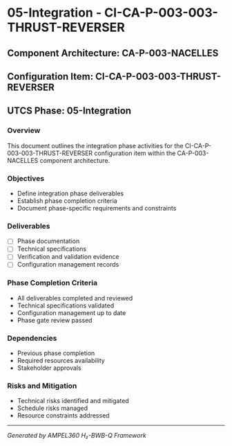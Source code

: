 # 05-Integration - CI-CA-P-003-003-THRUST-REVERSER

## Component Architecture: CA-P-003-NACELLES
## Configuration Item: CI-CA-P-003-003-THRUST-REVERSER
## UTCS Phase: 05-Integration

### Overview
This document outlines the integration phase activities for the CI-CA-P-003-003-THRUST-REVERSER configuration item within the CA-P-003-NACELLES component architecture.

### Objectives
- Define integration phase deliverables
- Establish phase completion criteria
- Document phase-specific requirements and constraints

### Deliverables
- [ ] Phase documentation
- [ ] Technical specifications
- [ ] Verification and validation evidence
- [ ] Configuration management records

### Phase Completion Criteria
- All deliverables completed and reviewed
- Technical specifications validated
- Configuration management up to date
- Phase gate review passed

### Dependencies
- Previous phase completion
- Required resources availability
- Stakeholder approvals

### Risks and Mitigation
- Technical risks identified and mitigated
- Schedule risks managed
- Resource constraints addressed

---
*Generated by AMPEL360 H₂-BWB-Q Framework*
